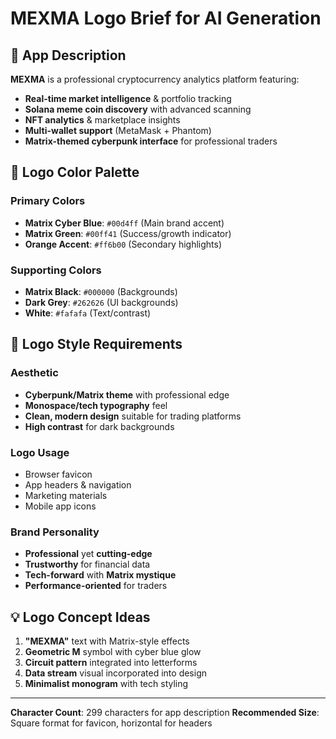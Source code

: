 # MEXMA Logo Brief for AI Generation

## 🚀 **App Description**

**MEXMA** is a professional cryptocurrency analytics platform featuring:

- **Real-time market intelligence** & portfolio tracking
- **Solana meme coin discovery** with advanced scanning
- **NFT analytics** & marketplace insights
- **Multi-wallet support** (MetaMask + Phantom)
- **Matrix-themed cyberpunk interface** for professional traders

## 🎨 **Logo Color Palette**

### **Primary Colors**

- **Matrix Cyber Blue**: `#00d4ff` (Main brand accent)
- **Matrix Green**: `#00ff41` (Success/growth indicator)
- **Orange Accent**: `#ff6b00` (Secondary highlights)

### **Supporting Colors**

- **Matrix Black**: `#000000` (Backgrounds)
- **Dark Grey**: `#262626` (UI backgrounds)
- **White**: `#fafafa` (Text/contrast)

## 🎯 **Logo Style Requirements**

### **Aesthetic**

- **Cyberpunk/Matrix theme** with professional edge
- **Monospace/tech typography** feel
- **Clean, modern design** suitable for trading platforms
- **High contrast** for dark backgrounds

### **Logo Usage**

- Browser favicon
- App headers & navigation
- Marketing materials
- Mobile app icons

### **Brand Personality**

- **Professional** yet **cutting-edge**
- **Trustworthy** for financial data
- **Tech-forward** with **Matrix mystique**
- **Performance-oriented** for traders

## 💡 **Logo Concept Ideas**

1. **"MEXMA"** text with Matrix-style effects
2. **Geometric M** symbol with cyber blue glow
3. **Circuit pattern** integrated into letterforms
4. **Data stream** visual incorporated into design
5. **Minimalist monogram** with tech styling

---

**Character Count**: 299 characters for app description
**Recommended Size**: Square format for favicon, horizontal for headers

